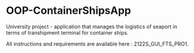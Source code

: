 # OOP-ContainerShipsApp
University project - application that manages the logistics of seaport in terms of transhipment terminal for container ships. 

All instructions and requirements are available here : 2122S_GUI_FTS_PRO1.
